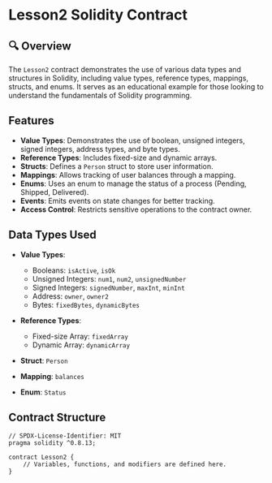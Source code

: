 # Lesson2 Solidity Contract

## 🔍 Overview

The `Lesson2` contract demonstrates the use of various data types and structures in Solidity, including value types, reference types, mappings, structs, and enums. It serves as an educational example for those looking to understand the fundamentals of Solidity programming.

## Features

- **Value Types**: Demonstrates the use of boolean, unsigned integers, signed integers, address types, and byte types.
- **Reference Types**: Includes fixed-size and dynamic arrays.
- **Structs**: Defines a `Person` struct to store user information.
- **Mappings**: Allows tracking of user balances through a mapping.
- **Enums**: Uses an enum to manage the status of a process (Pending, Shipped, Delivered).
- **Events**: Emits events on state changes for better tracking.
- **Access Control**: Restricts sensitive operations to the contract owner.

## Data Types Used

- **Value Types**:
  - Booleans: `isActive`, `isOk`
  - Unsigned Integers: `num1`, `num2`, `unsignedNumber`
  - Signed Integers: `signedNumber`, `maxInt`, `minInt`
  - Address: `owner`, `owner2`
  - Bytes: `fixedBytes`, `dynamicBytes`

- **Reference Types**:
  - Fixed-size Array: `fixedArray`
  - Dynamic Array: `dynamicArray`

- **Struct**: `Person`
- **Mapping**: `balances`
- **Enum**: `Status`

## Contract Structure

```solidity
// SPDX-License-Identifier: MIT
pragma solidity ^0.8.13;

contract Lesson2 {
    // Variables, functions, and modifiers are defined here.
}
```

